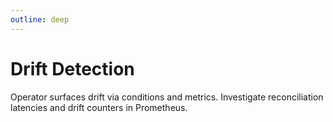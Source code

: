 ```yaml
---
outline: deep
---
```


# Drift Detection

Operator surfaces drift via conditions and metrics. Investigate reconciliation latencies and drift counters in Prometheus.

